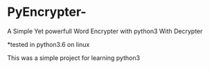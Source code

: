 # PyEncrypter-
A Simple Yet powerfull Word Encrypter with python3
With Decrypter

*tested in python3.6 on linux

This was a simple project for learning python3 
